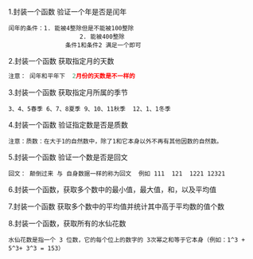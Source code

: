 1.封装一个函数 验证一个年是否是闰年

```
闰年的条件：1. 能被4整除但是不能被100整除 
					2. 能被400整除
				条件1和条件2 满足一个即可
```

2.封装一个函数 获取指定月的天数

```python
注意： 闰年和平年下  2月份的天数是不一样的
```

3.封装一个函数 获取指定月所属的季节

```
3、4、5春季 6、7、8夏季 9、10、11秋季  12、1、1冬季
```

4.封装一个函数 验证指定数是否是质数

```
注意：质数：在大于1的自然数中，除了1和它本身以外不再有其他因数的自然数。
```

5.封装一个函数 验证一个数是否是回文

```
回文： 颠倒过来 与 自身数据一样的称为回文  例如 111  121  1221 12321
```

6.封装一个函数，获取多个数中的最小值，最大值，和，以及平均值

7.封装一个函数 获取多个数中的平均值并统计其中高于平均数的值个数

8.封装一个函数，获取所有的水仙花数

```
水仙花数是指一个 3 位数，它的每个位上的数字的 3次幂之和等于它本身（例如：1^3 + 5^3+ 3^3 = 153）
```



